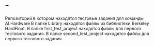 # -
Репозиторий в котором находятся тестовые задания для команды AI.Hardware
В папке Library находятся файлы из библиотеки Berkeley HardFloat.
В папке first_test_project находятся файлы для первого тестового задания.
В папке second_test_project находятся файлы для первого тестового задания.
